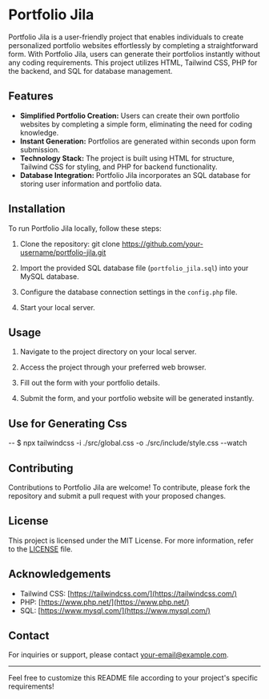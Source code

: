 # Portfolio Jila

Portfolio Jila is a user-friendly project that enables individuals to create personalized portfolio websites effortlessly by completing a straightforward form. With Portfolio Jila, users can generate their portfolios instantly without any coding requirements. This project utilizes HTML, Tailwind CSS, PHP for the backend, and SQL for database management.

## Features

- **Simplified Portfolio Creation:** Users can create their own portfolio websites by completing a simple form, eliminating the need for coding knowledge.
- **Instant Generation:** Portfolios are generated within seconds upon form submission.
- **Technology Stack:** The project is built using HTML for structure, Tailwind CSS for styling, and PHP for backend functionality.
- **Database Integration:** Portfolio Jila incorporates an SQL database for storing user information and portfolio data.

## Installation

To run Portfolio Jila locally, follow these steps:

1. Clone the repository:
git clone https://github.com/your-username/portfolio-jila.git

2. Import the provided SQL database file (`portfolio_jila.sql`) into your MySQL database.

3. Configure the database connection settings in the `config.php` file.

4. Start your local server.

## Usage

1. Navigate to the project directory on your local server.

2. Access the project through your preferred web browser.

3. Fill out the form with your portfolio details.

4. Submit the form, and your portfolio website will be generated instantly.

## Use for Generating Css

-- $ npx tailwindcss -i ./src/global.css -o ./src/include/style.css --watch

## Contributing

Contributions to Portfolio Jila are welcome! To contribute, please fork the repository and submit a pull request with your proposed changes.

## License

This project is licensed under the MIT License. For more information, refer to the [LICENSE](LICENSE) file.

## Acknowledgements

- Tailwind CSS: [https://tailwindcss.com/](https://tailwindcss.com/)
- PHP: [https://www.php.net/](https://www.php.net/)
- SQL: [https://www.mysql.com/](https://www.mysql.com/)

## Contact

For inquiries or support, please contact [your-email@example.com](mailto:your-email@example.com).

---

Feel free to customize this README file according to your project's specific requirements!
